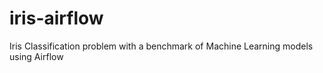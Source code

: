 # iris-airflow
Iris Classification problem with a benchmark of Machine Learning models using Airflow
